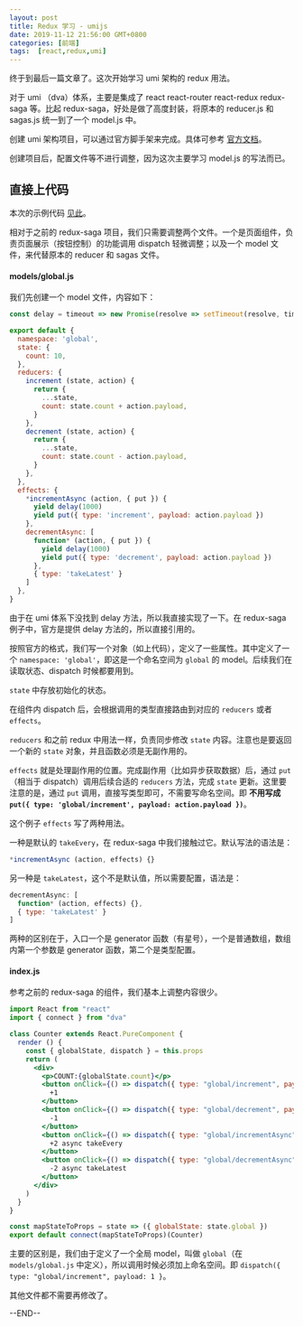 ```yaml
---
layout: post
title: Redux 学习 - umijs
date: 2019-11-12 21:56:00 GMT+0800
categories: [前端]
tags:  [react,redux,umi]
---
```


终于到最后一篇文章了。这次开始学习 umi 架构的 redux 用法。

对于 umi （dva）体系，主要是集成了 react react-router react-redux redux-saga 等。比起 redux-saga，好处是做了高度封装，将原本的 reducer.js 和 sagas.js 统一到了一个 model.js 中。

<!-- more -->

创建 umi 架构项目，可以通过官方脚手架来完成。具体可参考 [官方文档](https://umijs.org/)。

创建项目后，配置文件等不进行调整，因为这次主要学习 model.js 的写法而已。

## 直接上代码

本次的示例代码 [见此](https://github.com/yukapril/learning/tree/master/react-umi)。

相对于之前的 redux-saga 项目，我们只需要调整两个文件。一个是页面组件，负责页面展示（按钮控制）的功能调用 dispatch 轻微调整；以及一个 model 文件，来代替原本的 reducer 和 sagas 文件。

#### models/global.js

我们先创建一个 model 文件，内容如下：

```js
const delay = timeout => new Promise(resolve => setTimeout(resolve, timeout))

export default {
  namespace: 'global',
  state: {
    count: 10,
  },
  reducers: {
    increment (state, action) {
      return {
        ...state,
        count: state.count + action.payload,
      }
    },
    decrement (state, action) {
      return {
        ...state,
        count: state.count - action.payload,
      }
    },
  },
  effects: {
    *incrementAsync (action, { put }) {
      yield delay(1000)
      yield put({ type: 'increment', payload: action.payload })
    },
    decrementAsync: [
      function* (action, { put }) {
        yield delay(1000)
        yield put({ type: 'decrement', payload: action.payload })
      },
      { type: 'takeLatest' }
    ]
  },
}
```

由于在 umi 体系下没找到 delay 方法，所以我直接实现了一下。在 redux-saga 例子中，官方是提供 delay 方法的，所以直接引用的。

按照官方的格式，我们写一个对象（如上代码），定义了一些属性。其中定义了一个 `namespace: 'global'`，即这是一个命名空间为 `global` 的 model。后续我们在读取状态、dispatch 时候都要用到。

`state` 中存放初始化的状态。

在组件内 dispatch 后，会根据调用的类型直接路由到对应的 `reducers` 或者 `effects`。

`reducers` 和之前 redux 中用法一样，负责同步修改 `state` 内容。注意也是要返回一个新的 `state` 对象，并且函数必须是无副作用的。

`effects` 就是处理副作用的位置。完成副作用（比如异步获取数据）后，通过 `put`（相当于 dispatch）调用后续合适的 `reducers` 方法，完成 `state` 更新。这里要注意的是，通过 `put` 调用，直接写类型即可，不需要写命名空间。即 **不用写成 `put({ type: 'global/increment', payload: action.payload })`**。

这个例子 `effects` 写了两种用法。

一种是默认的 `takeEvery`，在 redux-saga 中我们接触过它。默认写法的语法是：

```js
*incrementAsync (action, effects) {}
```

另一种是 `takeLatest`，这个不是默认值，所以需要配置，语法是：

```js
decrementAsync: [
  function* (action, effects) {},
  { type: 'takeLatest' }
]
```

两种的区别在于，入口一个是 generator 函数（有星号），一个是普通数组，数组内第一个参数是 generator 函数，第二个是类型配置。 

#### index.js

参考之前的 redux-saga 的组件，我们基本上调整内容很少。

```jsx
import React from "react"
import { connect } from "dva"

class Counter extends React.PureComponent {
  render () {
    const { globalState, dispatch } = this.props
    return (
      <div>
        <p>COUNT:{globalState.count}</p>
        <button onClick={() => dispatch({ type: "global/increment", payload: 1 }) }>
          +1
        </button>
        <button onClick={() => dispatch({ type: "global/decrement", payload: 1 }) }>
          -1
        </button>
        <button onClick={() => dispatch({ type: "global/incrementAsync", payload: 2 }) }>
          +2 async takeEvery
        </button>
        <button onClick={() => dispatch({ type: "global/decrementAsync", payload: 2 }) }>
          -2 async takeLatest
        </button>
      </div>
    )
  }
}

const mapStateToProps = state => ({ globalState: state.global })
export default connect(mapStateToProps)(Counter)
```

主要的区别是，我们由于定义了一个全局 model，叫做 `global`（在 `models/global.js` 中定义），所以调用时候必须加上命名空间。即 `dispatch({ type: "global/increment", payload: 1 }`。

其他文件都不需要再修改了。

--END--